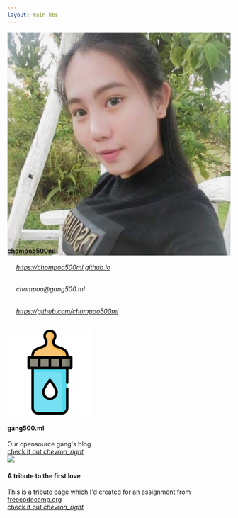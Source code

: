 ```yaml
---
layout: main.hbs
---
```

<div class="portfolio mdl-grid">

<div class="mdl-cell mdl-cell--12-col mdl-card mdl-shadow--2dp">

<div class="mdl-card__title mdl-color-text--grey-50">
<img class="avatar" src="images/chom.jpg" />
</div>

<div class="mdl-card__supporting-text meta mdl-color-text--teal">
<div style="margin: -42px auto 0;"><h4>chompoo500ml</h4></div>
</div>

<div class="mdl-card__supporting-text">
<div style="margin:auto;">
<h6><i class="far fa-compass fa-2x mdl-color-text--grey-700 center-valign"></i>&nbsp;&nbsp;&nbsp;&nbsp;&nbsp;<a href="https://chompoo500ml.github.io/">https://chompoo500ml.github.io</a></h6>
<h6><i class="far fa-envelope fa-2x mdl-color-text--grey-700 center-valign"></i>&nbsp;&nbsp;&nbsp;&nbsp;&nbsp;chompoo@gang500.ml</h6>
<h6><i class="fab fa-github-alt fa-2x mdl-color-text--grey-700 center-valign"></i>&nbsp;&nbsp;&nbsp;&nbsp;&nbsp;<a href="https://github.com/chompoo500ml">https://github.com/chompoo500ml</a></h6>
</div>
</div>

</div>



<div class="mdl-cell mdl-cell--6-col mdl-cell--12-col-tablet mdl-cell--12-col-phone mdl-card mdl-shadow--2dp">
  <div class="mdl-card__media center-halign">
    <a href="https://gang500.ml" target="_blank"><img src="images/android-icon-192x192.png"></a>
  </div>
  <div class="mdl-card__title">
     <h4 class="mdl-card__title-text">gang500.ml</h4>
  </div>
  <div class="mdl-card__supporting-text">
    <span class="mdl-typography--font-light mdl-typography--subhead">Our opensource gang's blog</span>
  </div>
  <div class="mdl-card__actions">
     <a class="mdl-button mdl-js-button mdl-typography--text-uppercase" href="https://gang500.ml" target="_blank">
       check it out
       <i class="material-icons">chevron_right</i>
     </a>
  </div>
</div>

<div class="mdl-cell mdl-cell--6-col mdl-cell--12-col-tablet mdl-cell--12-col-phone mdl-card mdl-shadow--2dp">
  <div class="mdl-card__media center-halign mdl-color--white">
    <a href="https://codepen.io/chompoo500ml/full/MVLbaY/" target="_blank"><img src="https://images.unsplash.com/photo-1496156555893-ce6408188e2c?ixlib=rb-0.3.5&q=80&fm=jpg&crop=entropy&cs=tinysrgb&w=1080&fit=max&ixid=eyJhcHBfaWQiOjF9&s=b51be5740aa24d93cd7e48772b772220"></a>
  </div>
  <div class="mdl-card__title">
     <h4 class="mdl-card__title-text">A tribute to the first love</h4>
  </div>
  <div class="mdl-card__supporting-text">
    <span class="mdl-typography--font-light mdl-typography--subhead">This is a tribute page which I'd created for an assignment from <a href="https://freecodecamp.org">freecodecamp.org</a></span>
  </div>
  <div class="mdl-card__actions">
     <a class="mdl-button mdl-js-button mdl-typography--text-uppercase" href="https://codepen.io/chompoo500ml/full/MVLbaY/" target="_blank">
       check it out
       <i class="material-icons">chevron_right</i>
     </a>
  </div>
</div>




</div>

